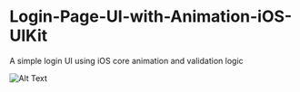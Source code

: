 # Login-Page-UI-with-Animation-iOS-UIKit
A simple login UI using iOS core animation and validation logic


![Alt Text]([https://media.giphy.com/media/vFKqnCdLPNOKc/giphy.gif](https://media.giphy.com/media/vqzUPxCquX7ZQi5ORz/giphy.gif))
